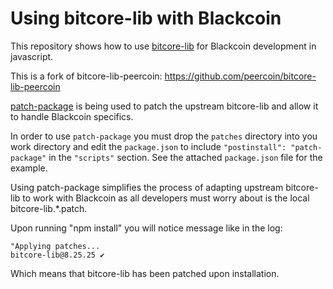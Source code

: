 # Using bitcore-lib with Blackcoin

This repository shows how to use [bitcore-lib](https://github.com/bitpay/bitcore/tree/master/packages/bitcore-lib) for Blackcoin development in javascript.

This is a fork of bitcore-lib-peercoin: https://github.com/peercoin/bitcore-lib-peercoin

[patch-package](https://www.npmjs.com/package/patch-package) is being used to patch the upstream bitcore-lib and allow it to handle Blackcoin specifics.

In order to use `patch-package` you must drop the `patches` directory into you work directory and edit the `package.json` to include `"postinstall": "patch-package"` in the `"scripts"` section. See the attached `package.json` file for the example.

Using patch-package simplifies the process of adapting upstream bitcore-lib to work with Blackcoin as all developers must worry about is the local bitcore-lib.*.patch.

Upon running "npm install" you will notice message like in the log:
```
"Applying patches...
bitcore-lib@8.25.25 ✔
```

Which means that bitcore-lib has been patched upon installation.
